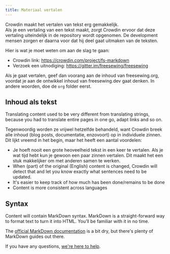 ```yaml
---
title: Materiaal vertalen
---
```


Crowdin maakt het vertalen van tekst erg gemakkelijk.  
Als je een vertaling van een tekst maakt, zorgt Crowdin ervoor dat deze vertaling uiteindelijk in de repository wordt opgenomen. De development mensen zorgen er daarna voor dat hij deel gaat uitmaken van de teksten.

Hier is wat je moet weten om aan de slag te gaan:

- Crowdin link: https://crowdin.com/project/fs-markdown
- Verzoek een uitnodiging: https://gitter.im/freesewing/freesewing

<Tip>

Als je gaat vertalen, geef dan voorang aan de inhoud van freesewing.org, voordat je aan de ontwikkel inhoud van freesewing.dev gaat denken. In andere woorden, doe de `org` folder eerst.

</Tip>

## Inhoud als tekst

Translating content used to be very different from translating strings, because you had to translate entire pages in one go, adapt links and so on.

Tegenwoordig worden ze vrijwel hetzelfde behandeld, want Crowdin breek alle inhoud (blog posts, documentatie, enzovoort) op in individuele zinnen. Dit lijkt vreemd in het begin, maar het heeft een aantal voordelen:

- Je hoeft nooit een grote heoveelheid tekst in een keer te vertalen. Als je wat tijd hebt kun je gewoon een paar zinnen vertalen. Dit maakt het een stuk makkelijker om met anderen samen te werken.
- When (part) of the original (English) content is changed, Crowdin will detect that and let you know exactly what sentences need to be updated.
- It's easier to keep track of how much has been done/remains to be done
- Content is more consistent across languages

## Syntax

Content will contain MarkDown syntax. MarkDown is a straight-forward way to format text to turn it into HTML. You’ll be familiar with it in no time.

The [official MarkDown documentation](https://daringfireball.net/projects/markdown/syntax) is a bit dry, but there's plenty of MarkDown guides out there.

If you have any questions, [we're here to help](https://gitter.im/freesewing/translation).
